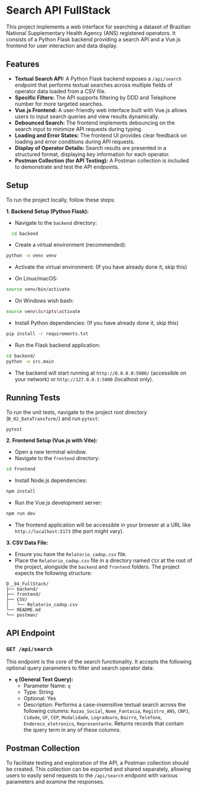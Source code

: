 # Search API FullStack

This project implements a web interface for searching a dataset of Brazilian National Supplementary Health Agency (ANS) registered operators. It consists of a Python Flask backend providing a search API and a Vue.js frontend for user interaction and data display.

## Features

- **Textual Search API:** A Python Flask backend exposes a `/api/search` endpoint that performs textual searches across multiple fields of operator data loaded from a CSV file.
- **Specific Filters:** The API supports filtering by DDD and Telephone number for more targeted searches.
- **Vue.js Frontend:** A user-friendly web interface built with Vue.js allows users to input search queries and view results dynamically.
- **Debounced Search:** The frontend implements debouncing on the search input to minimize API requests during typing.
- **Loading and Error States:** The frontend UI provides clear feedback on loading and error conditions during API requests.
- **Display of Operator Details:** Search results are presented in a structured format, displaying key information for each operator.
- **Postman Collection (for API Testing):** A Postman collection is included to demonstrate and test the API endpoints.

## Setup

To run the project locally, follow these steps:

**1. Backend Setup (Python Flask):**

- Navigate to the `backend` directory:

```bash
  cd backend
```

- Create a virtual environment (recommended):

```bash
python -m venv venv
```

- Activate the virtual environment: (If you have already done it, skip this)

- On Linux/macOS:

```bash
source venv/bin/activate
```

- On Windows wish bash:

```bash
source venv\Scripts\activate
```

- Install Python dependencies: (If you have already done it, skip this)

```bash
pip install -r requirements.txt
```

- Run the Flask backend application:

```bash
cd backend/
python -m src.main
```

- The backend will start running at `http://0.0.0.0:5000/` (accessible on your network) or `http://127.0.0.1:5000` (localhost only).

## Running Tests

To run the unit tests, navigate to the project root directory (`B_02_DataTransform/`) and run `pytest`:

```bash
pytest
```

**2. Frontend Setup (Vue.js with Vite):**

- Open a new terminal window.
- Navigate to the `frontend` directory:

```bash
cd frontend
```

- Install Node.js dependencies:

```bash
npm install
```

- Run the Vue.js development server:

```bash
npm run dev
```

- The frontend application will be accessible in your browser at a URL like `http://localhost:5173` (the port might vary).

**3. CSV Data File:**

- Ensure you have the `Relatorio_cadop.csv` file.
- Place the `Relatorio_cadop.csv` file in a directory named `CSV` at the root of the project, alongside the `backend` and `frontend` folders. The project expects the following structure:

```
D__04_FullStack/
├── backend/
├── frontend/
├── CSV/
│   └── Relatorio_cadop.csv
└── README.md
└── postman/
```

## API Endpoint

### `GET /api/search`

This endpoint is the core of the search functionality. It accepts the following optional query parameters to filter and search operator data:

- **`q` (General Text Query):**
  - Parameter Name: `q`
  - Type: String
  - Optional: Yes
  - Description: Performs a case-insensitive textual search across the following columns: `Razao_Social`, `Nome_Fantasia`, `Registro_ANS`, `CNPJ`, `Cidade`, `UF`, `CEP`, `Modalidade`, `Logradouro`, `Bairro`, `Telefone`, `Endereco_eletronico`, `Representante`. Returns records that contain the query term in any of these columns.

## Postman Collection

To facilitate testing and exploration of the API, a Postman collection should be created. This collection can be exported and shared separately, allowing users to easily send requests to the `/api/search` endpoint with various parameters and examine the responses.
